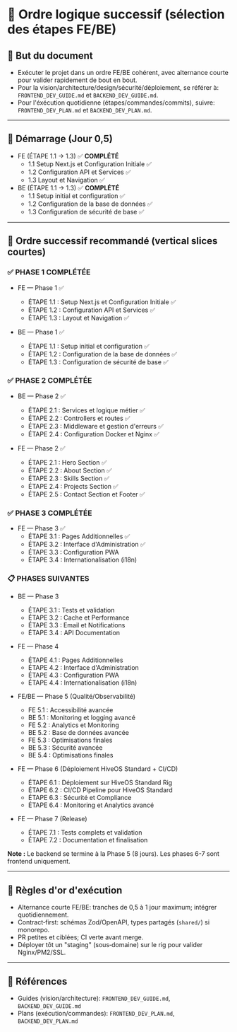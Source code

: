 # 📑 Ordre logique successif (sélection des étapes FE/BE)

## 🎯 But du document
- Exécuter le projet dans un ordre FE/BE cohérent, avec alternance courte pour valider rapidement de bout en bout.
- Pour la vision/architecture/design/sécurité/déploiement, se référer à: `FRONTEND_DEV_GUIDE.md` et `BACKEND_DEV_GUIDE.md`.
- Pour l'éxécution quotidienne (étapes/commandes/commits), suivre: `FRONTEND_DEV_PLAN.md` et `BACKEND_DEV_PLAN.md`.

---
## 🚦 Démarrage (Jour 0,5)
- FE (ÉTAPE 1.1 → 1.3) ✅ **COMPLÉTÉ**
  - 1.1 Setup Next.js et Configuration Initiale ✅
  - 1.2 Configuration API et Services ✅
  - 1.3 Layout et Navigation ✅
- BE (ÉTAPE 1.1 → 1.3) ✅ **COMPLÉTÉ**
  - 1.1 Setup initial et configuration ✅
  - 1.2 Configuration de la base de données ✅
  - 1.3 Configuration de sécurité de base ✅

---
## 🔁 Ordre successif recommandé (vertical slices courtes)

### ✅ PHASE 1 COMPLÉTÉE
- FE — Phase 1 ✅
  - ÉTAPE 1.1 : Setup Next.js et Configuration Initiale ✅
  - ÉTAPE 1.2 : Configuration API et Services ✅
  - ÉTAPE 1.3 : Layout et Navigation ✅

- BE — Phase 1 ✅
  - ÉTAPE 1.1 : Setup initial et configuration ✅
  - ÉTAPE 1.2 : Configuration de la base de données ✅
  - ÉTAPE 1.3 : Configuration de sécurité de base ✅

### ✅ PHASE 2 COMPLÉTÉE
- BE — Phase 2 ✅
  - ÉTAPE 2.1 : Services et logique métier ✅
  - ÉTAPE 2.2 : Controllers et routes ✅
  - ÉTAPE 2.3 : Middleware et gestion d'erreurs ✅
  - ÉTAPE 2.4 : Configuration Docker et Nginx ✅

- FE — Phase 2 ✅
  - ÉTAPE 2.1 : Hero Section ✅
  - ÉTAPE 2.2 : About Section ✅
  - ÉTAPE 2.3 : Skills Section ✅
  - ÉTAPE 2.4 : Projects Section ✅
  - ÉTAPE 2.5 : Contact Section et Footer ✅

### ✅ PHASE 3 COMPLÉTÉE
- FE — Phase 3 ✅
  - ÉTAPE 3.1 : Pages Additionnelles ✅
  - ÉTAPE 3.2 : Interface d'Administration ✅
  - ÉTAPE 3.3 : Configuration PWA
  - ÉTAPE 3.4 : Internationalisation (i18n)

### 📋 PHASES SUIVANTES
- BE — Phase 3
  - ÉTAPE 3.1 : Tests et validation
  - ÉTAPE 3.2 : Cache et Performance
  - ÉTAPE 3.3 : Email et Notifications
  - ÉTAPE 3.4 : API Documentation

- FE — Phase 4
  - ÉTAPE 4.1 : Pages Additionnelles
  - ÉTAPE 4.2 : Interface d'Administration 
  - ÉTAPE 4.3 : Configuration PWA
  - ÉTAPE 4.4 : Internationalisation (i18n)

- FE/BE — Phase 5 (Qualité/Observabilité)
  - FE 5.1 : Accessibilité avancée
  - BE 5.1 : Monitoring et logging avancé
  - FE 5.2 : Analytics et Monitoring
  - BE 5.2 : Base de données avancée
  - FE 5.3 : Optimisations finales
  - BE 5.3 : Sécurité avancée
  - BE 5.4 : Optimisations finales

- FE — Phase 6 (Déploiement HiveOS Standard + CI/CD)
  - ÉTAPE 6.1 : Déploiement sur HiveOS Standard Rig
  - ÉTAPE 6.2 : CI/CD Pipeline pour HiveOS Standard
  - ÉTAPE 6.3 : Sécurité et Compliance
  - ÉTAPE 6.4 : Monitoring et Analytics avancé

- FE — Phase 7 (Release)
  - ÉTAPE 7.1 : Tests complets et validation
  - ÉTAPE 7.2 : Documentation et finalisation

**Note :** Le backend se termine à la Phase 5 (8 jours). Les phases 6-7 sont frontend uniquement.

---
## 🧭 Règles d'or d'exécution
- Alternance courte FE/BE: tranches de 0,5 à 1 jour maximum; intégrer quotidiennement.
- Contract‑first: schémas Zod/OpenAPI, types partagés (`shared/`) si monorepo.
- PR petites et ciblées; CI verte avant merge.
- Déployer tôt un "staging" (sous‑domaine) sur le rig pour valider Nginx/PM2/SSL.

---
## 🔗 Références
- Guides (vision/architecture): `FRONTEND_DEV_GUIDE.md`, `BACKEND_DEV_GUIDE.md`
- Plans (exécution/commandes): `FRONTEND_DEV_PLAN.md`, `BACKEND_DEV_PLAN.md`

